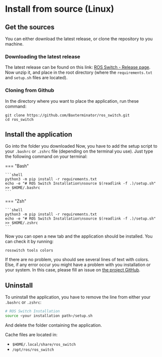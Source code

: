 # Install from source (Linux)

## Get the sources

You can either download the latest release, or clone the repository to you machine.

### Downloading the latest release

The latest release can be found on this link: [ROS Switch - Release page](https://github.com/Baxterminator/ros_switch/releases).
Now unzip it, and place in the root directory (where the `requirements.txt` and `setup.sh` files are located).

### Cloning from Github

In the directory where you want to place the application, run these command:

```shell
git clone https://github.com/Baxterminator/ros_switch.git
cd ros_switch
```

## Install the application

Go into the folder you downloaded Now, you have to add the setup script to your `.bashrc` or `.zshrc` file (depending on the terminal you use). Just type the following command on your terminal:

=== "Bash"

    ```shell
    python3 -m pip install -r requirements.txt
    echo -e "# ROS Switch Installation\nsource $(readlink -f .)/setup.sh" >> $HOME/.bashrc
    ```

=== "Zsh"

    ```shell
    python3 -m pip install -r requirements.txt
    echo -e "# ROS Switch Installation\nsource $(readlink -f .)/setup.sh" >> $HOME/.zshrc
    ```

Now you can open a new tab and the application should be installed. You can check it by running:

```shell
rosswitch tools colors
```

If there are no problem, you should see several lines of text with colors. Else, if any error occur you might have a problem with you installation or your system. In this case, please fill an issue on [the project GitHub](https://github.com/Baxterminator/ros_switch/issues).

## Uninstall

To uninstall the application, you have to remove the line from either your `.bashrc` or `.zshrc`:

```bash
# ROS Switch Installation
source <your installation path>/setup.sh
```

And delete the folder containing the application.

Cache files are located in: 

- `$HOME/.local/share/ros_switch` 
- `/opt/ros/ros_switch`

